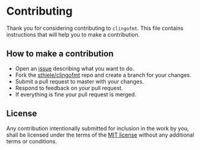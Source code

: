 # Contributing

Thank you for considering contributing to `clingofmt`.
This file contains instructions that will help you to make a contribution.

## How to make a contribution

* Open an [issue](https://github.com/sthiele/clingofmt/issues/new) describing what you want to do.
* Fork the [sthiele/clingofmt](https://github.com/sthiele/clingofmt/) repo and create a branch for your changes.
* Submit a pull request to master with your changes.
* Respond to feedback on your pull request.
* If everything is fine your pull request is merged.

## License

Any contribution intentionally submitted for inclusion in the work by you, shall be licensed under the terms of the [MIT license](https://github.com/sthiele/clingofmt/blob/master/LICENSE.md) without any additional terms or conditions.
